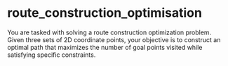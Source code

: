 # route_construction_optimisation
You are tasked with solving a route construction optimization problem. Given three sets of 2D coordinate points, your objective is to construct an optimal path that maximizes the number of goal points visited while satisfying specific constraints.
